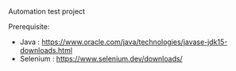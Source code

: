  Automation test project
 
Prerequisite:
- Java     : https://www.oracle.com/java/technologies/javase-jdk15-downloads.html
- Selenium : https://www.selenium.dev/downloads/
